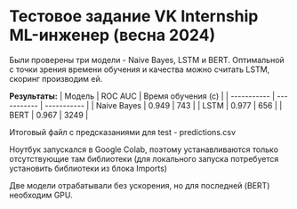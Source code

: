 # Тестовое задание VK Internship ML-инженер (весна 2024)

Были проверены три модели - Naive Bayes, LSTM и BERT. Оптимальной с точки зрения времени обучения и качества можно считать LSTM, скоринг производим ей.

**Результаты:**
| Модель | ROC AUC | Время обучения (с) |
| ----------- | ----------- | ----------- |
| Naive Bayes | 0.949 | 743 |
| LSTM | 0.977 | 656 |
| BERT | 0.967 | 3249 |

Итоговый файл с предсказаниями для test - predictions.csv

Ноутбук запускался в Google Colab, поэтому устанавливаются только отсутствующие там библиотеки (для локального запуска потребуется установить библиотеки из блока Imports)

Две модели отрабатывали без ускорения, но для последней (BERT) необходим GPU.
